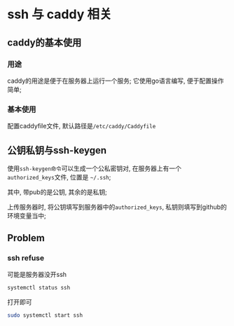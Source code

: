 # ssh 与 caddy 相关

## caddy的基本使用

### 用途

caddy的用途是便于在服务器上运行一个服务;
它使用go语言编写, 便于配置操作简单;

### 基本使用

配置caddyfile文件, 默认路径是```/etc/caddy/Caddyfile```

## 公钥私钥与ssh-keygen

使用```ssh-keygen命令```可以生成一个公私密钥对, 在服务器上有一个```authorized_keys```文件, 位置是 ``~/.ssh``; 

其中, 带pub的是公钥, 其余的是私钥;

上传服务器时, 将公钥填写到服务器中的```authorized_keys```, 私钥则填写到github的环境变量当中;

## Problem

### ssh refuse

可能是服务器没开ssh

```bash
systemctl status ssh 
```

打开即可

```bash
sudo systemctl start ssh 
```
